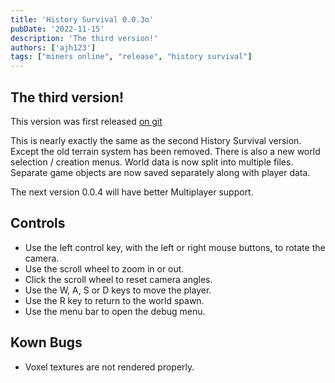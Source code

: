 ```yaml
---
title: 'History Survival 0.0.3o'
pubDate: '2022-11-15'
description: 'The third version!'
authors: ['ajh123']
tags: ["miners online", "release", "history survival"]
---
```


## The third version!

This version was first released [on git](https://github.com/ajh123-archives/HistorySurvival/releases/tag/v0.0.3)

This is nearly exactly the same as the second History Survival version. Except the old terrain system has been removed. There is also a new world selection / creation menus. World data is now split into multiple files. Separate game objects are now saved separately along with player data.

The next version 0.0.4 will have better Multiplayer support.

## Controls
* Use the left control key, with the left or right mouse buttons, to rotate the camera.
* Use the scroll wheel to zoom in or out.
* Click the scroll wheel to reset camera angles.
* Use the W, A, S or D keys to move the player.
* Use the R key to return to the world spawn.
* Use the menu bar to open the debug menu.

## Kown Bugs
* Voxel textures are not rendered properly.
